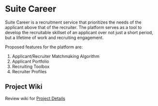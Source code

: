 # Suite Career #
Suite Career is a recruitment service that prioritizes the needs of the applicant above that of the recruiter. The platform serves as a tool to develop the recruitable skillset of an applicant over not just a short period, but a lifetime of work and recruiting engagement.

Proposed features for the platform are:
1. Applicant/Recruiter Matchmaking Algorithm
2. Applicant Portfolio
3. Recruiting Toolbox
4. Recruiter Profiles

## Project Wiki

Review wiki for [Project Details](https://github.com/Cascadia-Connections/suite-career-web-api/wiki)

